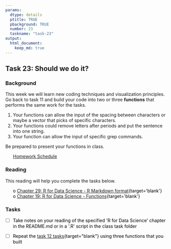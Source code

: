 ```yaml
---
params:
  dtype: details
  ptitle: TRUE
  pbackground: TRUE
  number: 23
  taskname: "task-23"
output:
  html_document:
    keep_md: true
---
```







## Task 23: Should we do it? 
### Background 

This week we will learn new coding techniques and visualization principles. Go back to task 11 and build your code into two or three **functions** that performs the same work for the tasks.  

1. Your functions can allow the input of the spacing between characters or maybe a vector that picks of specific characters.
2. Your functions could remove letters after periods and put the sentence into one string.
2. Your function can allow the input of specific grep commands.

Be prepared to present your functions in class.


 * [Homework Schedule](../homework_schedule.html)




<style>
ul {
   color: black;
   list-style-type: none;
   list-style-position: outside;

}

</style>


### Reading

This reading will help you complete the tasks below.

* o [Chapter 29: R for Data Science - R Markdown format](http://r4ds.had.co.nz/r-markdown-formats.html){target='blank'}
* o [Chapter 19: R for Data Science - Functions](http://r4ds.had.co.nz/functions.html){target='blank'}


### Tasks


* [ ] Take notes on your reading of the specified 'R for Data Science' chapter in the README.md or in a '.R' script in the class task folder
* [ ] Repeat the [task 12 tasks](https://byuistats.github.io/M335/class_tasks/task12_details.html){target="blank"} using three functions that you built



